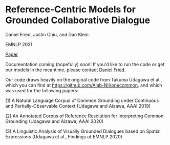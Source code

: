 # Reference-Centric Models for Grounded Collaborative Dialogue

Daniel Fried, Justin Chiu, and Dan Klein

EMNLP 2021

[Paper](http://nlp.cs.berkeley.edu/pubs/Fried-Chiu-Klein_2021_GroundedDialogue_paper.pdf)

Documentation coming (hopefully) soon! If you'd like to run the code or get our models in the meantime, please contact [Daniel Fried](https://dpfried.github.io/).

Our code draws heavily on the original code from Takuma Udagawa et al., which you can find at https://github.com/Alab-NII/onecommon, and which was used for the following papers:

(1) A Natural Language Corpus of Common Grounding under Continuous and Partially-Observable Context (Udagawa and Aizawa, AAAI 2019)

(2) An Annotated Corpus of Reference Resolution for Interpreting Common Grounding (Udagawa and Aizawa, AAAI 2020)

(3) A Linguistic Analysis of Visually Grounded Dialogues based on Spatial Expressions (Udagawa et al., Findings of EMNLP 2020)

